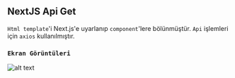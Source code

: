 
## NextJS Api Get

`Html template`'i Next.js'e uyarlanıp `component`'lere bölünmüştür.
`Api` işlemleri için `axios` kullanılmıştır. 
 
 
### `Ekran Görüntüleri`

![alt text](https://i.hizliresim.com/4wigqc2.png)


